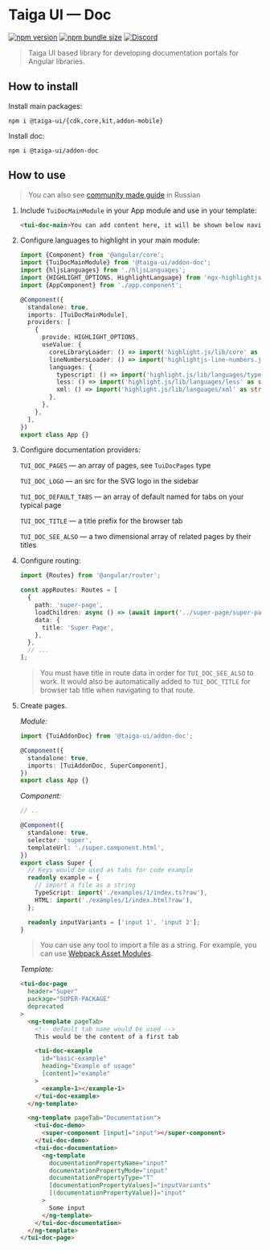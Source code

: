 # Taiga UI — Doc

[![npm version](https://img.shields.io/npm/v/@taiga-ui/addon-doc.svg)](https://npmjs.com/package/@taiga-ui/addon-doc)
[![npm bundle size](https://img.shields.io/bundlephobia/minzip/@taiga-ui/addon-doc)](https://bundlephobia.com/result?p=@taiga-ui/addon-doc)
[![Discord](https://img.shields.io/discord/748677963142135818?color=7289DA&label=%23taiga-ui&logo=discord&logoColor=white)](https://discord.gg/Us8d8JVaTg)

> Taiga UI based library for developing documentation portals for Angular libraries.

## How to install

Install main packages:

```
npm i @taiga-ui/{cdk,core,kit,addon-mobile}
```

Install doc:

```
npm i @taiga-ui/addon-doc
```

## How to use

> You can also see [community made guide](https://habr.com/ru/company/europlan/blog/559804/) in Russian

1. Include `TuiDocMainModule` in your App module and use in your template:

   ```html
   <tui-doc-main>You can add content here, it will be shown below navigation in the sidebar</tui-doc-main>
   ```

2. Configure languages to highlight in your main module:

   ```typescript
   import {Component} from '@angular/core';
   import {TuiDocMainModule} from '@taiga-ui/addon-doc';
   import {hljsLanguages} from './hljsLanguages';
   import {HIGHLIGHT_OPTIONS, HighlightLanguage} from 'ngx-highlightjs';
   import {AppComponent} from './app.component';

   @Component({
     standalone: true,
     imports: [TuiDocMainModule],
     providers: [
       {
         provide: HIGHLIGHT_OPTIONS,
         useValue: {
           coreLibraryLoader: () => import('highlight.js/lib/core' as string),
           lineNumbersLoader: () => import('highlightjs-line-numbers.js' as string), // Optional, only if you want the line numbers
           languages: {
             typescript: () => import('highlight.js/lib/languages/typescript' as string),
             less: () => import('highlight.js/lib/languages/less' as string),
             xml: () => import('highlight.js/lib/languages/xml' as string),
           },
         },
       },
     ],
   })
   export class App {}
   ```

3. Configure documentation providers:

   `TUI_DOC_PAGES` — an array of pages, see `TuiDocPages` type

   `TUI_DOC_LOGO` — an src for the SVG logo in the sidebar

   `TUI_DOC_DEFAULT_TABS` — an array of default named for tabs on your typical page

   `TUI_DOC_TITLE` — a title prefix for the browser tab

   `TUI_DOC_SEE_ALSO` — a two dimensional array of related pages by their titles

4. Configure routing:

   ```typescript
   import {Routes} from '@angular/router';

   const appRoutes: Routes = [
     {
       path: 'super-page',
       loadChildren: async () => (await import('../super-page/super-page.module')).SuperModule,
       data: {
         title: 'Super Page',
       },
     },
     // ...
   ];
   ```

   > You must have title in route data in order for `TUI_DOC_SEE_ALSO` to work. It would also be automatically added to
   > `TUI_DOC_TITLE` for browser tab title when navigating to that route.

5. Create pages.

   _Module:_

   ```ts
   import {TuiAddonDoc} from '@taiga-ui/addon-doc';

   @Component({
     standalone: true,
     imports: [TuiAddonDoc, SuperComponent],
   })
   export class App {}
   ```

   _Component:_

   ```ts
   // ..

   @Component({
     standalone: true,
     selector: 'super',
     templateUrl: './super.component.html',
   })
   export class Super {
     // Keys would be used as tabs for code example
     readonly example = {
       // import a file as a string
       TypeScript: import('./examples/1/index.ts?raw'),
       HTML: import('./examples/1/index.html?raw'),
     };

     readonly inputVariants = ['input 1', 'input 2'];
   }
   ```

   > You can use any tool to import a file as a string. For example, you can use
   > [Webpack Asset Modules](https://webpack.js.org/guides/asset-modules/).

   _Template:_

   ```html
   <tui-doc-page
     header="Super"
     package="SUPER-PACKAGE"
     deprecated
   >
     <ng-template pageTab>
       <!-- default tab name would be used -->
       This would be the content of a first tab

       <tui-doc-example
         id="basic-example"
         heading="Example of usage"
         [content]="example"
       >
         <example-1></example-1>
       </tui-doc-example>
     </ng-template>

     <ng-template pageTab="Documentation">
       <tui-doc-demo>
         <super-component [input]="input"></super-component>
       </tui-doc-demo>
       <tui-doc-documentation>
         <ng-template
           documentationPropertyName="input"
           documentationPropertyMode="input"
           documentationPropertyType="T"
           [documentationPropertyValues]="inputVariants"
           [(documentationPropertyValue)]="input"
         >
           Some input
         </ng-template>
       </tui-doc-documentation>
     </ng-template>
   </tui-doc-page>
   ```
